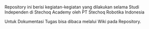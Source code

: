 Repository ini berisi kegiatan-kegiatan yang dilakukan selama Studi Independen di Stechoq Academy oleh PT Stechoq Robotika Indonesia

Untuk Dokumentasi Tugas bisa dibaca melalui Wiki pada Repository.
